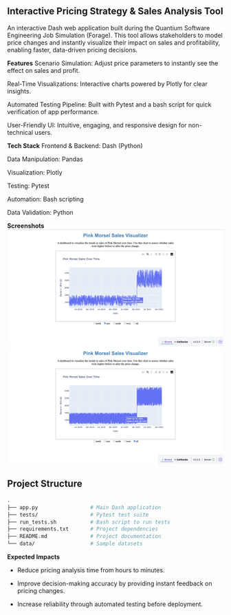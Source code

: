 ## Interactive Pricing Strategy & Sales Analysis Tool
An interactive Dash web application built during the Quantium Software Engineering Job Simulation (Forage). This tool allows stakeholders to model price changes and instantly visualize their impact on sales and profitability, enabling faster, data-driven pricing decisions.

**Features**
Scenario Simulation: Adjust price parameters to instantly see the effect on sales and profit.

Real-Time Visualizations: Interactive charts powered by Plotly for clear insights.

Automated Testing Pipeline: Built with Pytest and a bash script for quick verification of app performance.

User-Friendly UI: Intuitive, engaging, and responsive design for non-technical users.

**Tech Stack**
Frontend & Backend: Dash (Python)

Data Manipulation: Pandas

Visualization: Plotly

Testing: Pytest

Automation: Bash scripting

Data Validation: Python

**Screenshots**
![demo_1](demo1.png) ![demo_2](demo2.png)

## Project Structure
```bash
.
├── app.py                 # Main Dash application
├── tests/                 # Pytest test suite
├── run_tests.sh           # Bash script to run tests
├── requirements.txt       # Project dependencies
├── README.md              # Project documentation
└── data/                  # Sample datasets
```

**Expected Impacts**
- Reduce pricing analysis time from hours to minutes.

- Improve decision-making accuracy by providing instant feedback on pricing changes.

- Increase reliability through automated testing before deployment.

